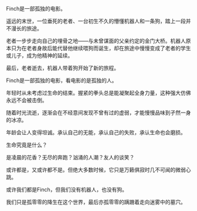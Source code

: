 Finch是一部孤独的电影。

遥远的末世，一位垂死的老者、一台初生不久的懵懂机器人和一条狗，踏上一段并不漫长的旅途。

老者一步步走向自己的埋骨之地——与未曾谋面的父亲约定的金门大桥。机器人原本只为在老者身故后能代替他继续喂狗而诞生，却在旅途中慢慢变成了老者的学生或儿子，成为他精神的延续。

最后，老者逝去，机器人带着狗开始了新的旅程。

Finch是一部孤独的电影，看电影的是孤独的人。

年轻时从未考虑过生命的结束。握紧的拳头总是能凝聚起全身力量，这种强大仿佛永远不会被击倒。

随着时光流逝，逐渐会在不经意间发现不曾有过的虚弱，才能慢慢品味到孑然一身的冰凉。

年龄会让人变得坦诚。承认自己的无能，承认自己的失败，承认生命也会磨损。

生命究竟是什么？

是凌晨的花香？无尽的奔跑？汹涌的人潮？友人的谈笑？

或许都是，又或许都不是。但绝大多数时候，它只是万籁俱寂时几不可闻的微弱心跳。

或许我们都是Finch，但我们没有机器人，也没有狗。

我们只是孤零零的降生在这个世界，最后亦孤零零的蹒跚着走向迷雾中的墓穴。
